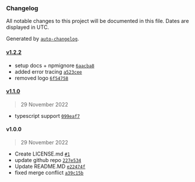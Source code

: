 ### Changelog

All notable changes to this project will be documented in this file. Dates are displayed in UTC.

Generated by [`auto-changelog`](https://github.com/CookPete/auto-changelog).

#### [v1.2.2](https://nidrux/Nidrux/log.js/compare/v1.1.0...v1.2.2)

- setup docs + npmignore [`6aacba8`](https://nidrux/Nidrux/log.js/commit/6aacba82acf0fae281ec8eab2b5fe4664036d65b)
- added error tracing [`a523cee`](https://nidrux/Nidrux/log.js/commit/a523cee779a2c1a5f24e6d66287e9d10c5cc0bb9)
- removed logo [`6f54758`](https://nidrux/Nidrux/log.js/commit/6f54758169dd2077228c15f54d6877da65484bfc)

#### [v1.1.0](https://nidrux/Nidrux/log.js/compare/v1.0.0...v1.1.0)

> 29 November 2022

- typescript support [`099eaf7`](https://nidrux/Nidrux/log.js/commit/099eaf73cc3652995594bd7fb9e72c95f4218309)

#### v1.0.0

> 29 November 2022

- Create LICENSE.md [`#1`](https://nidrux/Nidrux/log.js/pull/1)
- update github repo [`227e534`](https://nidrux/Nidrux/log.js/commit/227e5348de5e080a963d1ce5f91f75691d9b7de3)
- Update README.MD [`e22474f`](https://nidrux/Nidrux/log.js/commit/e22474fc64900443c7deb76d277cbafc4acff9b7)
- fixed merge conflict [`a39c15b`](https://nidrux/Nidrux/log.js/commit/a39c15b2721b37bc5245603101efd2ba7f005ae6)
